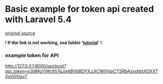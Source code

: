 # Basic example for token api created with Laravel 5.4

[original source](http://bootstrapdojo.com/rest-api-laravel-5-4-with-token-authentication/)

**! If the link is not working, see folder '[tutorial](tutorial/)' !**


### example token for API
*http://127.0.0.1:8000/api/post?api_token=p3dMgYIWrXh7qJjxhBVbBDYXJJtCWl1jVpCTSRbAsxshbtXOXXT0sVGXjavT*

